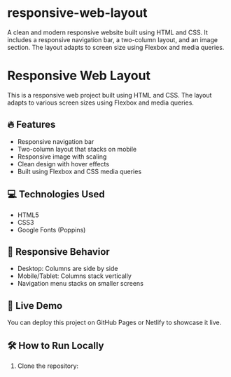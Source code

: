 # responsive-web-layout
A clean and modern responsive website built using HTML and CSS. It includes a responsive navigation bar, a two-column layout, and an image section. The layout adapts to screen size using Flexbox and media queries.
# Responsive Web Layout

This is a responsive web project built using HTML and CSS. The layout adapts to various screen sizes using Flexbox and media queries.

## 🔥 Features

- Responsive navigation bar
- Two-column layout that stacks on mobile
- Responsive image with scaling
- Clean design with hover effects
- Built using Flexbox and CSS media queries

## 💻 Technologies Used

- HTML5
- CSS3
- Google Fonts (Poppins)

## 📱 Responsive Behavior

- Desktop: Columns are side by side
- Mobile/Tablet: Columns stack vertically
- Navigation menu stacks on smaller screens

## 🚀 Live Demo

You can deploy this project on GitHub Pages or Netlify to showcase it live.

## 🛠 How to Run Locally

1. Clone the repository:
